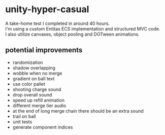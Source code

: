 # unity-hyper-casual
A take-home test I completed in around 40 hours.  
I'm using a custom Entitas ECS implementation and structured MVC code.  
I also utilize canvases, object pooling and DOTween animations.

## potential improvements
- randomization
- shadow overlapping
- wobble when no merge
- gradient on ball text
- use color pallet
- shooting charge sound
- drop overall sound
- speed up refill animation
- different merge tier audio
- at the end of long merge chain there should be an extra sound
- trail on ball
- unit tests
- generate component indices
